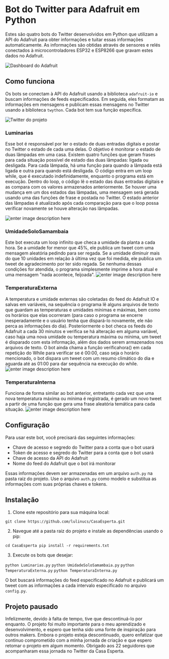 
# Bot do Twitter para Adafruit em Python

Estes são quatro bots do Twitter desenvolvidos em Python que utilizam a API do Adafruit para obter informações e tuitar essas informações automaticamente.
As informações são obtidas através de sensores e relés conectados à microcontroladores ESP32 e ESP8266 que gravam estes dados no Adafruit.

![Dashboard do Adafruit](https://images2.imgbox.com/5e/e8/0phZUHq2_o.jpg)

## Como funciona

Os bots se conectam à API do Adafruit usando a biblioteca `adafruit-io` e buscam informações de feeds especificados. Em seguida, eles formatam as informações em mensagens e publicam essas mensagens no Twitter usando a biblioteca `twython`.
Cada bot tem sua função específica.

![Twitter do projeto](https://images2.imgbox.com/35/a6/EqpvOjyj_o.jpg)

### Luminarias

Esse bot é responsável por ler o estado de duas entradas digitais e postar no Twitter o estado de cada uma delas. O objetivo é monitorar o estado de duas lâmpadas em uma casa.
Existem quatro funções que geram frases para cada situação possível de estado das duas lâmpadas: ligada ou desligada. Para cada lâmpada, há uma função para quando a lâmpada está ligada e outra para quando está desligada.
O código entra em um loop while, que é executado indefinidamente, enquanto o programa está em execução. Dentro do loop, o código lê o estado das duas entradas digitais e as compara com os valores armazenados anteriormente. Se houver uma mudança em um dos estados das lâmpadas, uma mensagem será gerada usando uma das funções de frase e postada no Twitter. O estado anterior das lâmpadas é atualizado após cada comparação para que o loop possa verificar novamente se houve alteração nas lâmpadas.

![enter image description here](https://images2.imgbox.com/02/77/rOc0ROgw_o.jpg)

### UmidadeSoloSamambaia

Este bot executa um loop infinito que checa a umidade da planta a cada hora. Se a umidade for menor que 45%, ele publica um tweet com uma mensagem aleatória pedindo para ser regada. Se a umidade diminuir mais do que 10 unidades em relação à última vez que foi medida, ele publica um tweet de agradecimento por ter sido regada. Se nenhuma dessas condições for atendida, o programa simplesmente imprime a hora atual e uma mensagem "nada acontece, feijoada".
![enter image description here](https://images2.imgbox.com/14/ec/ltJS3I42_o.jpg)

### TemperaturaExterna
A temperatura e umidade externas são coletadas do feed do Adafruit IO e salvas em variáveis, na sequência o programa lê alguns arquivos de texto que guardam as temperaturas e umidades mínimas e máximas, bem como os horários que elas ocorreram (para caso o programa se encerre inesperadamente e o usuário tenha que dispará-lo novamente, ele não perca as informações do dia). Posteriormente o bot checa os feeds do Adafruit a cada 30 minutos e verifica se há alteração em alguma variável, caso haja uma nova umidade ou temperatura máxima ou mínima, um tweet é disparado com esta informação, além dos dados serem armazenados nos arquivos de texto. 
O bot ainda chama a função verificahora() em cada repetição do While para verificar se é 00:00, caso seja o horário mencionado, o bot dispara um tweet com um resumo climático do dia e aguarda até as 01:00 para dar sequência na execução do while.
![enter image description here](https://images2.imgbox.com/cb/71/4p2CWJKK_o.jpg)

### TemperaturaInterna
Funciona de forma similar ao bot anterior, entretanto cada vez que uma nova temperatura máxima ou mínima é registrada, é gerado um novo tweet a partir de uma função que gera uma frase aleatória temática para cada situação.
![enter image description here](https://images2.imgbox.com/fc/b1/qmgJPajy_o.jpg)


## Configuração

Para usar este bot, você precisará das seguintes informações:

-   Chave de acesso e segredo do Twitter para a conta que o bot usará
-   Token de acesso e segredo do Twitter para a conta que o bot usará
-   Chave de acesso da API do Adafruit
-   Nome do feed do Adafruit que o bot irá monitorar

Essas informações devem ser armazenadas em um arquivo `auth.py` na pasta raiz do projeto. Use o arquivo `auth.py` como modelo e substitua as informações com suas próprias chaves e tokens.

## Instalação

1.  Clone este repositório para sua máquina local:

`git clone https://github.com/lulinucs/CasaEsperta.git` 

2.  Navegue até a pasta raiz do projeto e instale as dependências usando o pip:

`cd CasaEsperta
pip install -r requirements.txt` 
    
3.  Execute os bots que desejar:

`python Luminarias.py`
`python UmidadeSoloSamambaia.py`
`python TemperaturaExterna.py`
`python TemperaturaInterna.py`

O bot buscará informações do feed especificado no Adafruit e publicará um tweet com as informações a cada intervalo especificado no arquivo `config.py`.


## Projeto pausado

Infelizmente, devido à falta de tempo, tive que descontinuá-lo por enquanto.
O projeto foi muito importante para o meu aprendizado e desenvolvimento, e espero que tenha sido uma fonte de inspiração para outros makers. Embora o projeto esteja descontinuado, quero enfatizar que continuo comprometido com a minha jornada de criação e que espero retomar o projeto em algum momento.
Obrigado aos 22 seguidores que acompanharam essa jornada no Twitter da Casa Esperta.
